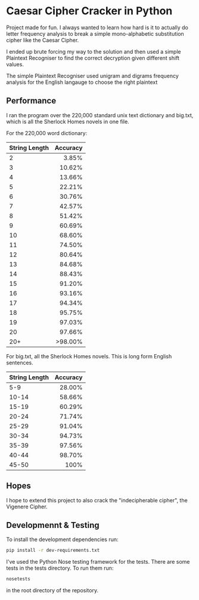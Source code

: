 Caesar Cipher Cracker in Python
===============================

Project made for fun. I always wanted to learn how hard is it to actually do letter frequency analysis to break a simple mono-alphabetic substitution cipher like the Caesar Cipher.

I ended up brute forcing my way to the solution and then used a simple Plaintext Recogniser to find the correct decryption given different shift values.

The simple Plaintext Recogniser used unigram and digrams frequency analysis for the English langauge to choose the right plaintext

## Performance
I ran the program over the 220,000 standard unix text dictionary and big.txt, which is all the Sherlock Homes novels in one file.

For the 220,000 word dictionary:

| String Length | Accuracy |
| ------------- | -------: |
| 2 | 3.85% |
| 3 | 10.62% | 
| 4 | 13.66% |
| 5 | 22.21% |
| 6 | 30.76% |
| 7 | 42.57% |
| 8 | 51.42% |
| 9 | 60.69% |
| 10 | 68.60% |
| 11 | 74.50% |
| 12 | 80.64% |
| 13 | 84.68% |
| 14 | 88.43% |
| 15 | 91.20% |
| 16 | 93.16% |
| 17 | 94.34% | 
| 18 | 95.75% |
| 19 | 97.03% |
| 20 | 97.66% |
| 20+ | >98.00% |

For big.txt, all the Sherlock Homes novels. This is long form English sentences.

| String Length | Accuracy |
| ------------- | -------: |
| 5-9 | 28.00% | 
| 10-14 | 58.66% |
| 15-19 | 60.29% |
| 20-24 | 71.74% |
| 25-29 | 91.04% |
| 30-34 | 94.73% |
| 35-39 | 97.56% |
| 40-44 | 98.70% |
| 45-50 | 100% |

## Hopes
I hope to extend this project to also crack the "indecipherable cipher", the Vigenere Cipher.

## Developmennt & Testing
To install the development dependencies run:
```bash
pip install -r dev-requirements.txt
```

I've used the Python Nose testing framework for the tests. There are some tests in the tests directory. To run them run:
```bash
nosetests
```
in the root directory of the repository.